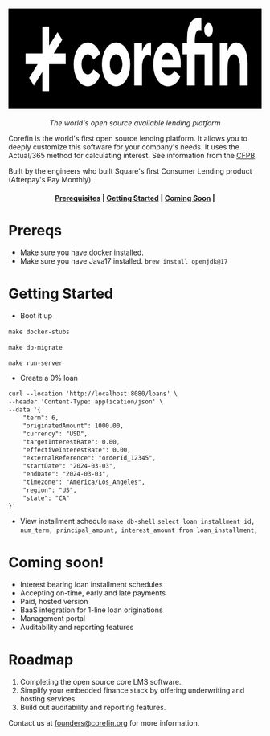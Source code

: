 <h1 align="center">
  <img style="vertical-align:middle" height="200"
  src="./docs/imgs/logo.png">
</h1>
<p align="center">
  <i>The world's open source available lending platform</i>
</p>


Corefin is the world's first open source lending platform. It allows you to deeply customize this software
for your company's needs. It uses the Actual/365 method for calculating interest. See information from the
[CFPB](https://www.consumerfinance.gov/rules-policy/regulations/1030/7/).


Built by the engineers who built Square's first Consumer Lending product (Afterpay's Pay Monthly).

<h4 align="center">
    <p>
        <a href="#prereqs">Prerequisites</a> |
        <a href="#getting-started">Getting Started</a> |
        <a href="#coming-soon">Coming Soon</a> |
    <p>
</h4>

# Prereqs

- Make sure you have docker installed.
- Make sure you have Java17 installed.
`brew install openjdk@17`


# Getting Started
- Boot it up

`make docker-stubs`

`make db-migrate`

`make run-server`

- Create a 0% loan
```
curl --location 'http://localhost:8080/loans' \
--header 'Content-Type: application/json' \
--data '{
    "term": 6,
    "originatedAmount": 1000.00,
    "currency": "USD",
    "targetInterestRate": 0.00,
    "effectiveInterestRate": 0.00,
    "externalReference": "orderId_12345",
    "startDate": "2024-03-03",
    "endDate": "2024-03-03",
    "timezone": "America/Los_Angeles",
    "region": "US",
    "state": "CA"
}'
```
- View installment schedule
`make db-shell`
`select loan_installment_id, num_term, principal_amount, interest_amount from loan_installment;`

# Coming soon!
- Interest bearing loan installment schedules
- Accepting on-time, early and late payments
- Paid, hosted version
- BaaS integration for 1-line loan originations
- Management portal
- Auditability and reporting features

# Roadmap
1. Completing the open source core LMS software.
2. Simplify your embedded finance stack by offering underwriting and hosting services
3. Build out auditability and reporting features.

Contact us at founders@corefin.org for more information.
